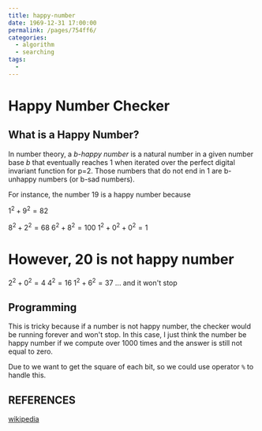 ```yaml
---
title: happy-number
date: 1969-12-31 17:00:00
permalink: /pages/754ff6/
categories:
  - algorithm
  - searching
tags:
  - 
---
```

# Happy Number Checker

## What is a Happy Number?

In number theory, a *b-happy number* is a natural number in a given number base *b* that eventually reaches 1 when iterated over the perfect digital invariant function for p=2. Those numbers that do not end in 1 are b-unhappy numbers (or b-sad numbers).

For instance, the number 19 is a happy number because

$1^2 + 9^2 = 82$

$8^2 + 2^2 = 68$
$6^2 + 8^2 = 100$
$1^2 + 0^2 + 0^2 = 1$

# However, 20 is not happy number
$2^2 + 0^2 = 4$
$4^2       = 16$
$1^2 + 6^2 = 37$
...
and it won't stop




## Programming
This is tricky because if a number is not happy number, the checker would be running forever and won't stop. In this case, I just think
the number be happy number if we compute over 1000 times and the answer is still not equal to zero.

Due to we want to get the square of each bit, so we could use operator `%` to handle this.



## REFERENCES

[wikipedia](https://en.wikipedia.org/wiki/Happy_number)
